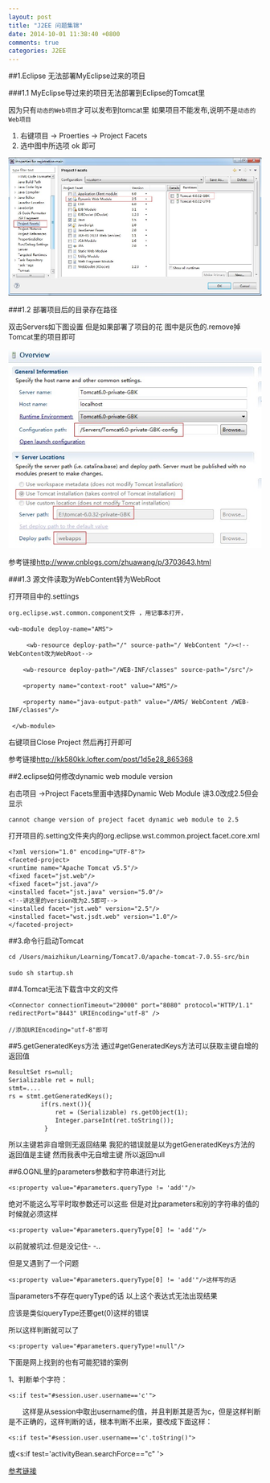 ```yaml
---
layout: post
title: "J2EE 问题集锦"
date: 2014-10-01 11:38:40 +0800
comments: true
categories: J2EE 
---
```

##1.Eclipse 无法部署MyEclipse过来的项目 

###1.1 MyEclipse导过来的项目无法部署到Eclipse的Tomcat里

因为只有`动态的Web项目`才可以发布到tomcat里  如果项目不能发布,说明不是`动态的Web项目`

1. 右键项目 ->  Proerties -> Project Facets
2. 选中图中所选项 ok 即可

![设置动态Web](/images/blog/0002.jpg)


###1.2 部署项目后的目录存在路径

双击Servers如下图设置 但是如果部署了项目的花 图中是灰色的.remove掉Tomcat里的项目即可 

![Servers视图](/images/blog/0003.jpg)

参考链接<http://www.cnblogs.com/zhuawang/p/3703643.html>

###1.3 源文件读取为WebContent转为WebRoot

打开项目中的.settings

	org.eclipse.wst.common.component文件 ，用记事本打开，

	<wb-module deploy-name="AMS">

         <wb-resource deploy-path="/" source-path="/ WebContent "/><!--WebContent改为WebRoot-->

        <wb-resource deploy-path="/WEB-INF/classes" source-path="/src"/>

        <property name="context-root" value="AMS"/>

        <property name="java-output-path" value="/AMS/ WebContent /WEB-INF/classes"/>

	 </wb-module>
	 
	 
右键项目Close Project 然后再打开即可

参考链接<http://kk580kk.lofter.com/post/1d5e28_865368>

##2.eclipse如何修改dynamic web module version

右击项目 ->Project Facets里面中选择Dynamic Web Module 讲3.0改成2.5但会显示

	cannot change version of project facet dynamic web module to 2.5
	
打开项目的.setting文件夹内的org.eclipse.wst.common.project.facet.core.xml

	<?xml version="1.0" encoding="UTF-8"?>
	<faceted-project>
	<runtime name="Apache Tomcat v5.5"/>
	<fixed facet="jst.web"/>
	<fixed facet="jst.java"/>
	<installed facet="jst.java" version="5.0"/>
	<!--讲这里的version改为2.5即可-->
	<installed facet="jst.web" version="2.5"/>
	<installed facet="wst.jsdt.web" version="1.0"/>
	</faceted-project>
	
##3.命令行启动Tomcat

	cd /Users/maizhikun/Learning/Tomcat7.0/apache-tomcat-7.0.55-src/bin

	sudo sh startup.sh
	
##4.Tomcat无法下载含中文的文件

  	<Connector connectionTimeout="20000" port="8080" protocol="HTTP/1.1" redirectPort="8443" URIEncoding="utf-8" /> 
  	
  	//添加URIEncoding="utf-8"即可
  	
##5.getGeneratedKeys方法
通过#getGeneratedKeys方法可以获取主键自增的返回值

	ResultSet rs=null;
	Serializable ret = null;
	stmt=....
	rs = stmt.getGeneratedKeys();  
		     if(rs.next()){  
		         ret = (Serializable) rs.getObject(1); 
		         Integer.parseInt(ret.toString());
		      }


所以主键若非自增则无返回结果
我犯的错误就是以为getGeneratedKeys方法的返回值是主键
然而我表中无自增主键 所以返回null

##6.OGNL里的parameters参数和字符串进行对比


    <s:property value="#parameters.queryType != 'add'"/>

绝对不能这么写平时取参数还可以这些
但是对比parameters和别的字符串的值的时候就必须这样

    <s:property value="#parameters.queryType[0] != 'add'"/>

以前就被坑过.但是没记住- -..

但是又遇到了一个问题

	<s:property value="#parameters.queryType[0] != 'add'"/>这样写的话

当parameters不存在queryType的话 以上这个表达式无法出现结果

应该是类似queryType还要get(0)这样的错误

所以这样判断就可以了

	<s:property value="#parameters.queryType!=null"/>

下面是网上找到的也有可能犯错的案例

1、判断单个字符：

	<s:if test="#session.user.username=='c'">

　　这样是从session中取出username的值，并且判断其是否为c，但是这样判断是不正确的，这样判断的话，根本判断不出来，要改成下面这样：

	<s:if test="#session.user.username=='c'.toString()">

或<s:if test='activityBean.searchForce=="c" '>

[参考链接](http://www.cnblogs.com/wendoudou/p/strutsif.html)
	
	
